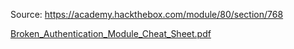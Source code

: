 Source: https://academy.hackthebox.com/module/80/section/768



[Broken_Authentication_Module_Cheat_Sheet.pdf](../../_resources/Broken_Authentication_Module_Cheat_Sheet.pdf)

